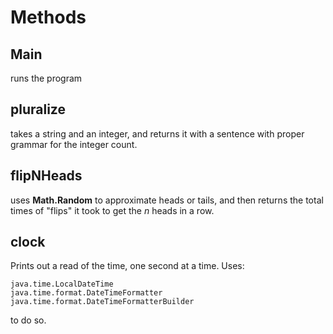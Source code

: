 # Methods

## Main
  runs the program

## pluralize
  takes a string and an integer, and returns it with a sentence with proper grammar for the integer count.

## flipNHeads
  uses __Math.Random__ to approximate heads or tails, and then returns the total times of "flips" it took to get the _n_ heads in a row.

## clock
  Prints out a read of the time, one second at a time. Uses:

    java.time.LocalDateTime
    java.time.format.DateTimeFormatter
    java.time.format.DateTimeFormatterBuilder
  
  to do so.